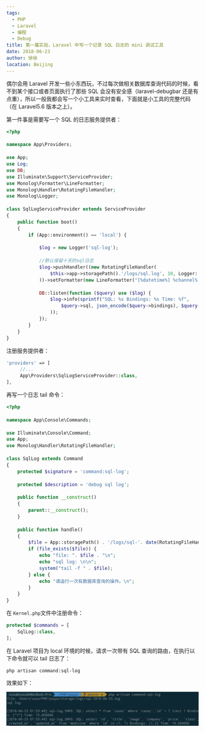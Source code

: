 ```yaml
---
tags: 
  - PHP
  - Laravel
  - 编程
  - Debug
title: 第一篇实验，Laravel 中写一个记录 SQL 日志的 mini 调试工具
date: 2018-06-23
author: 徐徐
location: Beijing 
---
```


偶尔会用 Laravel 开发一些小东西玩，不过每次做相关数据库查询代码的时候，看不到某个接口或者页面执行了那些 SQL 会没有安全感（laravel-debugbar 还是有点重），所以一般我都会写一个小工具来实时查看，下面就是小工具的完整代码（在 Laravel5.6 版本之上）。

第一件事是需要写一个 SQL 的日志服务提供者：

```PHP
<?php

namespace App\Providers;

use App;
use Log;
use DB;
use Illuminate\Support\ServiceProvider;
use Monolog\Formatter\LineFormatter;
use Monolog\Handler\RotatingFileHandler;
use Monolog\Logger;

class SqlLogServiceProvider extends ServiceProvider
{
    public function boot()
    {
        if (App::environment() == 'local') {

            $log = new Logger('sql-log');

            //默认保留十天的sql日志
            $log->pushHandler((new RotatingFileHandler(
                $this->app->storagePath().'/logs/sql.log', 10, Logger::INFO
            ))->setFormatter(new LineFormatter("[%datetime%] %channel%.%level_name%: %message%\n")));

            DB::listen(function ($query) use ($log) {
                $log->info(sprintf("SQL: %s Bindings: %s Time: %f",
                    $query->sql, json_encode($query->bindings), $query->time
                ));
            });
        }
    }
}
```

注册服务提供者：

```PHP
'providers' => [
     //...
     App\Providers\SqlLogServiceProvider::class,
],
```

再写一个日志 tail 命令：

```PHP
<?php

namespace App\Console\Commands;

use Illuminate\Console\Command;
use App;
use Monolog\Handler\RotatingFileHandler;

class SqlLog extends Command
{
    protected $signature = 'command:sql-log';

    protected $description = 'debug sql log';

    public function __construct()
    {
        parent::__construct();
    }

    public function handle()
    {
        $file = App::storagePath() . '/logs/sql-'. date(RotatingFileHandler::FILE_PER_DAY) . '.log';
        if (file_exists($file)) {
            echo "file: ". $file . "\n";
            echo "sql log: \n\n";
            system("tail -f " . $file);
        } else {
            echo "请运行一次有数据库查询的操作。\n";
        }
    }
}
```

在 `Kernel.php`文件中注册命令：

```PHP
protected $commands = [
    SqlLog::class,
];
```

在 Laravel 项目为 local 环境的时候，请求一次带有 SQL 查询的路由，在执行以下命令就可以 tail 日志了：

```shell
php artisan command:sql-log
```

效果如下：

![Laravel](./img/Laravel.jpg)
